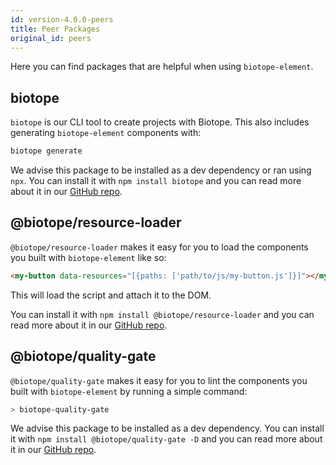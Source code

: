 ```yaml
---
id: version-4.0.0-peers
title: Peer Packages
original_id: peers
---
```


Here you can find packages that are helpful when using `biotope-element`.

## biotope
`biotope` is our CLI tool to create projects with Biotope. This also includes generating `biotope-element`
components with:

```bash
biotope generate
```

We advise this package to be installed as a dev dependency or ran using `npx`. You can install it
with `npm install biotope` and you can read more about it in our [GitHub repo](https://github.com/biotope/biotope).

## @biotope/resource-loader
`@biotope/resource-loader` makes it easy for you to load the components you built with `biotope-element`
like so:

```html
<my-button data-resources="[{paths: ['path/to/js/my-button.js']}]"></my-button>
```

This will load the script and attach it to the DOM.

You can install it with `npm install @biotope/resource-loader` and you can read more about it in our
[GitHub repo](https://github.com/biotope/biotope-resource-loader).

## @biotope/quality-gate
`@biotope/quality-gate` makes it easy for you to lint the components you built with `biotope-element`
by running a simple command:

```bash
> biotope-quality-gate
```

We advise this package to be installed as a dev dependency. You can install it with `npm install @biotope/quality-gate -D`
and you can read more about it in our [GitHub repo](https://github.com/biotope/biotope-quality-gate).
